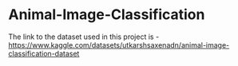 # Animal-Image-Classification
The link to the dataset used in this project is - https://www.kaggle.com/datasets/utkarshsaxenadn/animal-image-classification-dataset
